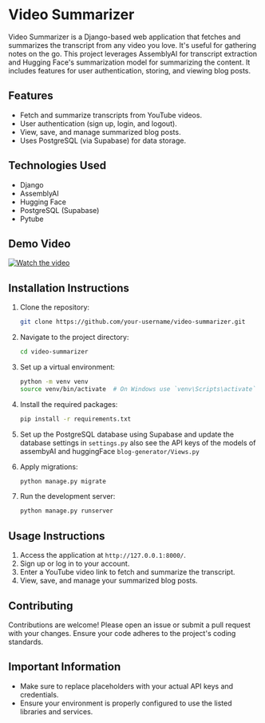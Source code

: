 
# Video Summarizer

Video Summarizer is a Django-based web application that fetches and summarizes the transcript from any video you love. It's useful for gathering notes on the go. This project leverages AssemblyAI for transcript extraction and Hugging Face's summarization model for summarizing the content. It includes features for user authentication, storing, and viewing blog posts.

## Features
- Fetch and summarize transcripts from YouTube videos.
- User authentication (sign up, login, and logout).
- View, save, and manage summarized blog posts.
- Uses PostgreSQL (via Supabase) for data storage.

## Technologies Used
- Django
- AssemblyAI
- Hugging Face
- PostgreSQL (Supabase)
- Pytube

## Demo Video
[![Watch the video](https://img.youtube.com/vi/Zwcve9oc7NU/maxresdefault.jpg)](https://youtu.be/Zwcve9oc7NU)

## Installation Instructions
1. Clone the repository:
   ```bash
   git clone https://github.com/your-username/video-summarizer.git
   ```
2. Navigate to the project directory:
   ```bash
   cd video-summarizer
   ```
3. Set up a virtual environment:
   ```bash
   python -m venv venv
   source venv/bin/activate  # On Windows use `venv\Scripts\activate`
   ```
4. Install the required packages:
   ```bash
   pip install -r requirements.txt
   ```
5. Set up the PostgreSQL database using Supabase and update the database settings in `settings.py` also see the API keys of the models of assembyAI and huggingFace `blog-generator/Views.py`

7. Apply migrations:
   ```bash
   python manage.py migrate
   ```
8. Run the development server:
   ```bash
   python manage.py runserver
   ```

## Usage Instructions
1. Access the application at `http://127.0.0.1:8000/`.
2. Sign up or log in to your account.
3. Enter a YouTube video link to fetch and summarize the transcript.
4. View, save, and manage your summarized blog posts.



## Contributing
Contributions are welcome! Please open an issue or submit a pull request with your changes. Ensure your code adheres to the project's coding standards.

## Important Information
- Make sure to replace placeholders with your actual API keys and credentials.
- Ensure your environment is properly configured to use the listed libraries and services.
